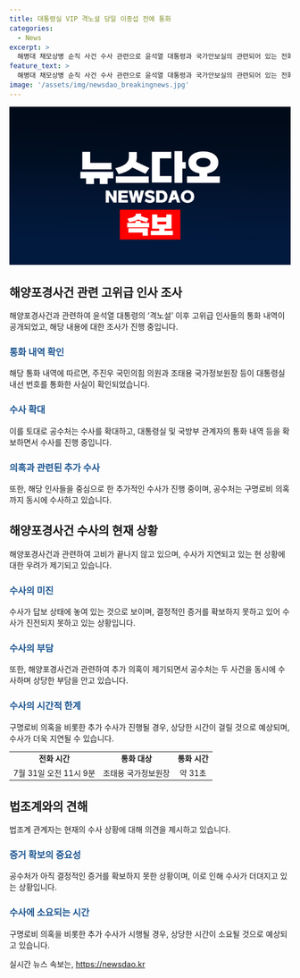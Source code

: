 ```yaml
---
title: 대통령실 VIP 격노설 당일 이종섭 전에 통화
categories:
  - News
excerpt: >
  해병대 채모상병 순직 사건 수사 관련으로 윤석열 대통령과 국가안보실의 관련되어 있는 전화통화 내역이 확인됐고, 해당 사건과 관련된 인물들의 통화내역이 수사 중이다. 이에 대한 공수처의 수사가 확대되고 있는 가운데, 채상병 순직 1주기를 맞은 지 10개월이 지났음에도 미뤄지고 있어 수사가 답보 상태에 있는 것으로 지적되고 있다. 추가로 임 전 사단장을 둘러싼 구명 로비 의혹까지 불거져 공수처의 부담이 커졌다는 의견도 제기되고 있다.
feature_text: >
  해병대 채모상병 순직 사건 수사 관련으로 윤석열 대통령과 국가안보실의 관련되어 있는 전화통화 내역이 확인됐고, 해당 사건과 관련된 인물들의 통화내역이 수사 중이다. 이에 대한 공수처의 수사가 확대되고 있는 가운데, 채상병 순직 1주기를 맞은 지 10개월이 지났음에도 미뤄지고 있어 수사가 답보 상태에 있는 것으로 지적되고 있다. 추가로 임 전 사단장을 둘러싼 구명 로비 의혹까지 불거져 공수처의 부담이 커졌다는 의견도 제기되고 있다.
image: '/assets/img/newsdao_breakingnews.jpg'
---
```


<p><img src="/assets/img/newsdao_breakingnews.jpg" alt="implanttips 속보" /></p>

<h2 data-ke-size="size26">해양포경사건 관련 고위급 인사 조사</h2>

<p data-ke-size="size16">해양포경사건과 관련하여 윤석열 대통령의 ‘격노설’ 이후 고위급 인사들의 통화 내역이 공개되었고, 해당 내용에 대한 조사가 진행 중입니다.</p>

<h3><b><span style="color: #1a5490;">통화 내역 확인</span></b></h3>

<p data-ke-size="size16">해당 통화 내역에 따르면, 주진우 국민의힘 의원과 조태용 국가정보원장 등이 대통령실 내선 번호를 통화한 사실이 확인되었습니다.</p>

<h3><b><span style="color: #1a5490;">수사 확대</span></b></h3>

<p data-ke-size="size16">이를 토대로 공수처는 수사를 확대하고, 대통령실 및 국방부 관계자의 통화 내역 등을 확보하면서 수사를 진행 중입니다.</p>

<h3><b><span style="color: #1a5490;">의혹과 관련된 추가 수사</span></b></h3>

<p data-ke-size="size16">또한, 해당 인사들을 중심으로 한 추가적인 수사가 진행 중이며, 공수처는 구명로비 의혹까지 동시에 수사하고 있습니다.</p>

<h2 data-ke-size="size26">해양포경사건 수사의 현재 상황</h2>

<p data-ke-size="size16">해양포경사건과 관련하여 고비가 끝나지 않고 있으며, 수사가 지연되고 있는 현 상황에 대한 우려가 제기되고 있습니다.</p>

<h3><b><span style="color: #1a5490;">수사의 미진</span></b></h3>

<p data-ke-size="size16">수사가 답보 상태에 놓여 있는 것으로 보이며, 결정적인 증거를 확보하지 못하고 있어 수사가 진전되지 못하고 있는 상황입니다.</p>

<h3><b><span style="color: #1a5490;">수사의 부담</span></b></h3>

<p data-ke-size="size16">또한, 해양포경사건과 관련하여 추가 의혹이 제기되면서 공수처는 두 사건을 동시에 수사하며 상당한 부담을 안고 있습니다.</p>

<h3><b><span style="color: #1a5490;">수사의 시간적 한계</span></b></h3>

<p data-ke-size="size16">구명로비 의혹을 비롯한 추가 수사가 진행될 경우, 상당한 시간이 걸릴 것으로 예상되며, 수사가 더욱 지연될 수 있습니다.</p>

<table>
    <tbody>
        <tr>
            <td style="text-align: center; height: 17px;"><b>전화 시간</b></td>
            <td style="text-align: center; height: 17px;"><b>통화 대상</b></td>
            <td style="text-align: center; height: 17px;"><b>통화 시간</b></td>
        </tr>
        <tr>
            <td style="text-align: center; height: 17px;">7월 31일 오전 11시 9분</td>
            <td style="text-align: center; height: 17px;">조태용 국가정보원장</td>
            <td style="text-align: center; height: 17px;">약 31초</td>
        </tr>
    </tbody>
</table>

<h2 data-ke-size="size26">법조계와의 견해</h2>

<p data-ke-size="size16">법조계 관계자는 현재의 수사 상황에 대해 의견을 제시하고 있습니다.</p>

<h3><b><span style="color: #1a5490;">증거 확보의 중요성</span></b></h3>

<p data-ke-size="size16">공수처가 아직 결정적인 증거를 확보하지 못한 상황이며, 이로 인해 수사가 더뎌지고 있는 상황입니다.</p>

<h3><b><span style="color: #1a5490;">수사에 소요되는 시간</span></b></h3>

<p data-ke-size="size16">구명로비 의혹을 비롯한 추가 수사가 시행될 경우, 상당한 시간이 소요될 것으로 예상되고 있습니다.</p>
실시간 뉴스 속보는, <a href="https://newsdao.kr" rel="dofollow">https://newsdao.kr</a>


